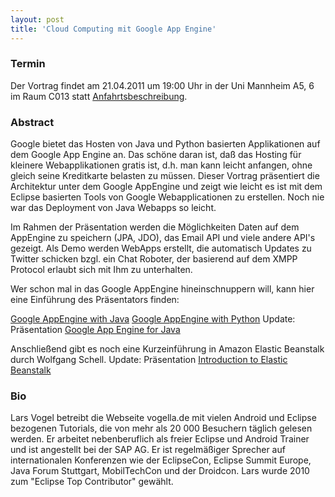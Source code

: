 ```yaml
---
layout: post
title: 'Cloud Computing mit Google App Engine'
---
```


### Termin

Der Vortrag findet am 21.04.2011 um 19:00 Uhr in der Uni Mannheim A5, 6 im Raum C013 statt [Anfahrtsbeschreibung](/getting-there).

### Abstract

Google bietet das Hosten von Java und Python basierten Applikationen auf dem Google App Engine an. Das schöne daran ist, daß das Hosting für kleinere Webapplikationen gratis ist, d.h. man kann leicht anfangen, ohne gleich seine Kreditkarte belasten zu müssen. Dieser Vortrag präsentiert die Architektur unter dem Google AppEngine und zeigt wie leicht es ist mit dem Eclipse basierten Tools von Google Webapplicationen zu erstellen. Noch nie war das Deployment von Java Webapps so leicht.

Im Rahmen der Präsentation werden die Möglichkeiten Daten auf dem AppEngine zu speichern (JPA, JDO), das Email API und viele andere API's gezeigt. Als Demo werden WebApps erstellt, die automatisch Updates zu Twitter schicken bzgl. ein Chat Roboter, der basierend auf dem XMPP Protocol erlaubt sich mit Ihm zu unterhalten.

Wer schon mal in das Google AppEngine hineinschnuppern will, kann hier eine Einführung des Präsentators finden:

[Google AppEngine with Java](http://www.vogella.de/articles/GoogleAppEngineJava/article.html)
[Google AppEngine with Python](http://www.vogella.de/articles/GoogleAppEngine/article.html)
Update: Präsentation
[Google App Engine for Java](http://www.slideshare.net/LarsVogel/google-app-engine-for-java-7698966)

Anschließend gibt es noch eine Kurzeinführung in Amazon Elastic Beanstalk durch Wolfgang Schell.
Update: Präsentation
[Introduction to Elastic Beanstalk](http://www.slideshare.net/jetztgradnet/introduction-elastic-beanstalk)

### Bio

Lars Vogel betreibt die Webseite vogella.de mit vielen Android und Eclipse bezogenen Tutorials, die von mehr als 20 000 Besuchern täglich gelesen werden. Er arbeitet nebenberuflich als freier Eclipse und Android Trainer und ist angestellt bei der SAP AG. Er ist regelmäßiger Sprecher auf internationalen Konferenzen wie der EclipseCon, Eclipse Summit Europe, Java Forum Stuttgart, MobilTechCon und der Droidcon. Lars wurde 2010 zum "Eclipse Top Contributor" gewählt.
